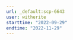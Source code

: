 ```yaml
---
url: _default:scp-6643
user: witherite
starttime: "2022-09-29"
endtime: "2022-11-29"
---
```

<reserve />